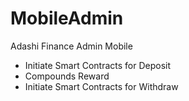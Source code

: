 # MobileAdmin
Adashi Finance Admin Mobile 
- Initiate Smart Contracts for Deposit 
- Compounds Reward 
- Initiate Smart Contracts for Withdraw
